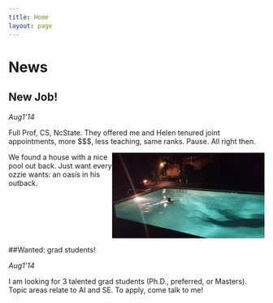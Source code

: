 ```yaml
---
title: Home
layout: page
---
```


 

# News

##  New Job!

_Aug1'14_


Full Prof, CS, NcState. They offered me and Helen tenured joint appointments,  more $$$, less teaching, same ranks. Pause. All right then.  

<img align=right width=300 src="img/pool.png">

We found a house with a nice pool out back. Just want every ozzie wants:  an oasis in his outback.<br clear=all>

##Wanted: grad students!

_Aug1'14_

I am looking for 3 talented grad students (Ph.D., preferred, or Masters). Topic areas relate to AI and SE. To apply,  come talk to me! 

